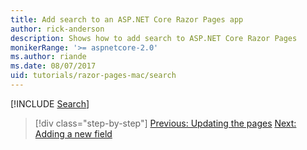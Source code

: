 ```yaml
---
title: Add search to an ASP.NET Core Razor Pages app
author: rick-anderson
description: Shows how to add search to ASP.NET Core Razor Pages
monikerRange: '>= aspnetcore-2.0'
ms.author: riande
ms.date: 08/07/2017
uid: tutorials/razor-pages-mac/search
---
```


[!INCLUDE [Search](../../includes/RP/search.md)]

> [!div class="step-by-step"]
> [Previous: Updating the pages](xref:tutorials/razor-pages-mac/da1)
> [Next: Adding a new field](xref:tutorials/razor-pages/new-field)
